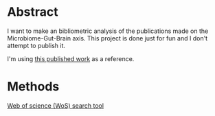 # Abstract

I want to make an bibliometric analysis of the publications made on the Microbiome-Gut-Brain axis. This project is done just for fun and I don't attempt to publish it.

I'm using [this published work](https://pmc.ncbi.nlm.nih.gov/articles/PMC9119018/) as a reference.

# Methods

[Web of science (WoS) search tool](https://www-webofscience-com.ucc.idm.oclc.org/wos/woscc/basic-search)
